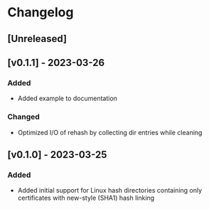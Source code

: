 # Changelog

## [Unreleased]

## [v0.1.1] - 2023-03-26

### Added

* Added example to documentation

### Changed

* Optimized I/O of rehash by collecting dir entries while cleaning

## [v0.1.0] - 2023-03-25

### Added

* Added initial support for Linux hash directories containing only certificates
  with new-style (SHA1) hash linking
